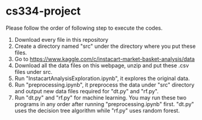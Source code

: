# cs334-project
Please follow the order of following step to execute the codes.

1.  Download every file in this repository
2.  Create a directory named "src" under the directory where you put these files.
3.  Go to https://www.kaggle.com/c/instacart-market-basket-analysis/data
4.  Download all the data files on this webpage, unzip and put these .csv files under src.
5.  Run "InstacartAnalysisExploration.ipynb", it explores the original data.
6.  Run "preprocessing.ipynb", it preprocess the data under "src" directory and output new data files required for "dt.py" and "rf.py".
7.  Run "dt.py" and "rf.py" for machine learning. You may run these two programs in any order after running "preprocessing.ipynb" first. "dt.py" uses the decision tree algorithm while "rf.py" uses random forest.
